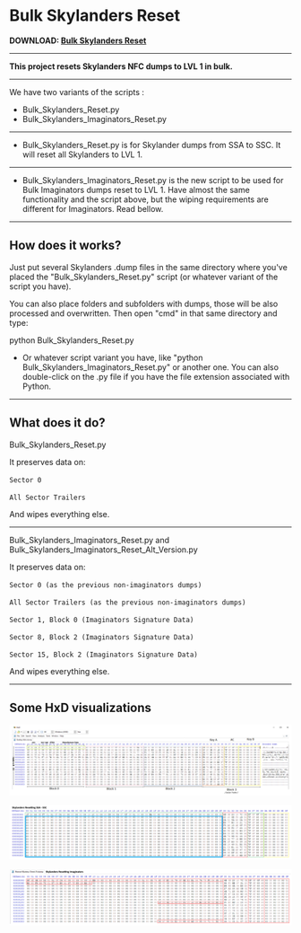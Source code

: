 
# Bulk Skylanders Reset

**DOWNLOAD: [Bulk Skylanders Reset](https://github.com/skylandersNFC/Bulk-Skylanders-Reset/releases/tag/Bulk-Skylanders-Reset)**

----------------------------------------

**This project resets Skylanders NFC dumps to LVL 1 in bulk.**

----------------------------------------

We have two variants of the scripts :

- Bulk_Skylanders_Reset.py
- Bulk_Skylanders_Imaginators_Reset.py

----------------------------------------

- Bulk_Skylanders_Reset.py is for Skylander dumps from SSA to SSC. It will reset all Skylanders to LVL 1.

----------------------------------------

- Bulk_Skylanders_Imaginators_Reset.py is the new script to be used for Bulk Imaginators dumps reset to LVL 1.
Have almost the same functionality and the script above, but the wiping requirements are different for Imaginators. Read bellow.

----------------------------------------
How does it works?
----------------------------------------

Just put several Skylanders .dump files in the same directory where you've placed the "Bulk_Skylanders_Reset.py" script (or whatever variant of the script you have).

You can also place folders and subfolders with dumps, those will be also processed and overwritten.
Then open "cmd" in that same directory and type:

python Bulk_Skylanders_Reset.py

* Or whatever script variant you have, like "python Bulk_Skylanders_Imaginators_Reset.py" or another one. You can also double-click on the .py file if you have the file extension associated with Python.

----------------------------------------
What does it do?
----------------------------------------

Bulk_Skylanders_Reset.py

It preserves data on:

`Sector 0`

`All Sector Trailers`

And wipes everything else.

----------------------------------------

Bulk_Skylanders_Imaginators_Reset.py and Bulk_Skylanders_Imaginators_Reset_Alt_Version.py

It preserves data on:

`Sector 0 (as the previous non-imaginators dumps)`

`All Sector Trailers (as the previous non-imaginators dumps)`

`Sector 1, Block 0 (Imaginators Signature Data)`

`Sector 8, Block 2 (Imaginators Signature Data)`

`Sector 15, Block 2 (Imaginators Signature Data)`

And wipes everything else.

----------------------------------------
Some HxD visualizations
----------------------------------------
![00. Skylanders Hex Explained](https://raw.githubusercontent.com/skylandersNFC/Bulk-Skylanders-Reset/main/img/00.%20Skylanders%20Hex%20Explained.png)

![01. Skylanders Resetting SSA - SSC](https://raw.githubusercontent.com/skylandersNFC/Bulk-Skylanders-Reset/main/img/01.%20Skylanders%20Resetting%20SSA%20-%20SSC.png)

![02. Skylanders Resetting Imaginators](https://raw.githubusercontent.com/skylandersNFC/Bulk-Skylanders-Reset/main/img/02.%20Skylanders%20Resetting%20Imaginators.png)
